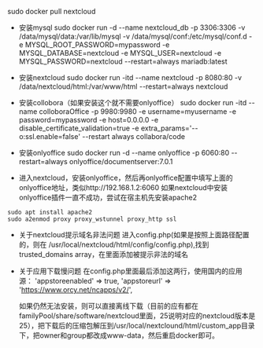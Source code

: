 sudo docker pull nextcloud


* 安装mysql
sudo docker run -d --name nextcloud_db -p 3306:3306 -v /data/mysql/data:/var/lib/mysql -v /data/mysql/conf:/etc/mysql/conf.d -e MYSQL_ROOT_PASSWORD=mypassword -e MYSQL_DATABASE=nextcloud -e MYSQL_USER=nextcloud -e MYSQL_PASSWORD=nextcloud --restart=always mariadb:latest

* 安装nextcloud
sudo docker run -itd --name nextcloud -p 8080:80 -v /data/nextcloud/html:/var/www/html --restart=always nextcloud

* 安装collobora（如果安装这个就不需要onlyoffice）
sudo docker run -itd --name colloboraOffice -p 9980:9980 -e username=myusername -e password=mypassword -e host=0.0.0.0 -e disable_certificate_validation=true -e extra_params='--o:ssl.enable=false' --restart always collabora/code

* 安装onlyoffice
sudo docker run -d --name onlyoffice -p 6060:80 --restart=always onlyoffice/documentserver:7.0.1

* 进入nextcloud，安装onlyoffice，然后再onlyoffice配置中填写上面的onlyoffice地址，类似http://192.168.1.2:6060
如果nextcloud中安装onlyoffice插件一直不成功，尝试在宿主机先安装apache2
```
sudo apt install apache2
sudo a2enmod proxy proxy_wstunnel proxy_http ssl
```

* 关于nextcloud提示域名非法问题
  进入config.php(如果是按照上面路径配置的，则在 /usr/local/nextcloud/html/config/config.php),找到trusted_domains array，在里面添加被提示非法的域名

* 关于应用下载慢问题
  在config.php里面最后添加这两行，使用国内的应用源：
    'appstoreenabled' => true,
  'appstoreurl' => 'https://www.orcy.net/ncapps/v2/',

    如果仍然无法安装，则可以直接离线下载（目前的应有都在familyPool/share/software/nextcloud里面，25说明对应的nextcloud版本是25），把下载后的压缩包解压到/usr/local/nextclound/html/custom_app目录下，把owner和group都改成www-data，然后重启docker即可。